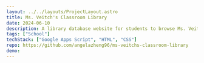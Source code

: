 ```yaml
---
layout: ../../layouts/ProjectLayout.astro
title: Ms. Veitch's Classroom Library
date: 2024-06-10
description: A library database website for students to browse Ms. Veitch's books.
tags: ["School"]
techStack: ["Google Apps Script", "HTML", "CSS"]
repo: https://github.com/angelazheng96/ms-veitchs-classroom-library
demo:
---
```


